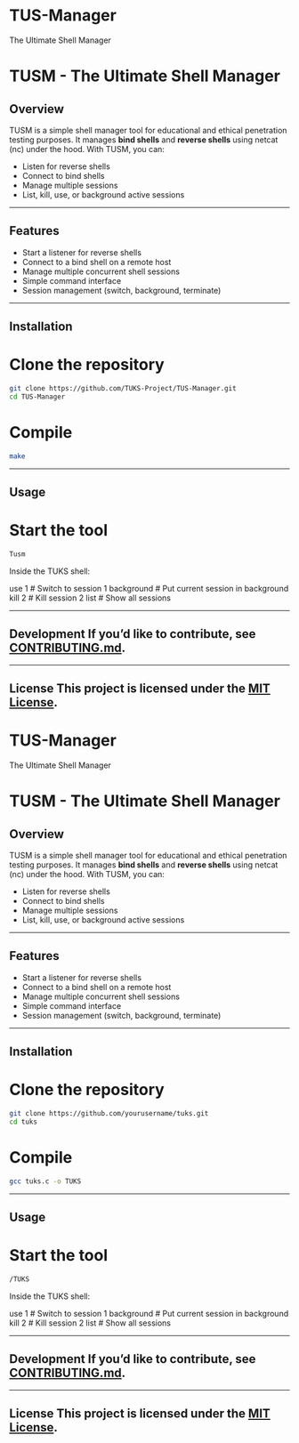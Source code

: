 # TUS-Manager
The Ultimate Shell Manager
# TUSM - The Ultimate Shell Manager 

## Overview

TUSM is a simple shell manager tool for educational and ethical penetration testing purposes. It manages **bind shells** and **reverse shells** using netcat (nc) under the hood. With TUSM, you can: 

* Listen for reverse shells
* Connect to bind shells
* Manage multiple sessions
* List, kill, use, or background active sessions


---

## Features

* Start a listener for reverse shells
* Connect to a bind shell on a remote host
* Manage multiple concurrent shell sessions
* Simple command interface
* Session management (switch, background, terminate)


---

## Installation


# Clone the repository
```bash
git clone https://github.com/TUKS-Project/TUS-Manager.git
cd TUS-Manager
```


# Compile
```bash
make
```

--- 

## Usage

# Start the tool
```bash
Tusm
```


Inside the TUKS shell:

use 1         # Switch to session 1
background    # Put current session in background
kill 2        # Kill session 2
list          # Show all sessions

---

## Development If you’d like to contribute, see [CONTRIBUTING.md](CONTRIBUTING.md). 

--- 

## License This project is licensed under the [MIT License](LICENSE). 
# TUS-Manager
The Ultimate Shell Manager
# TUSM - The Ultimate Shell Manager 

## Overview

TUSM is a simple shell manager tool for educational and ethical penetration testing purposes. It manages **bind shells** and **reverse shells** using netcat (nc) under the hood. With TUSM, you can: 

* Listen for reverse shells
* Connect to bind shells
* Manage multiple sessions
* List, kill, use, or background active sessions


---

## Features

* Start a listener for reverse shells
* Connect to a bind shell on a remote host
* Manage multiple concurrent shell sessions
* Simple command interface
* Session management (switch, background, terminate)


---

## Installation


# Clone the repository
```bash
git clone https://github.com/yourusername/tuks.git
cd tuks
```


# Compile
```bash
gcc tuks.c -o TUKS
```

--- 

## Usage

# Start the tool
```bash
/TUKS
```


Inside the TUKS shell:

use 1         # Switch to session 1
background    # Put current session in background
kill 2        # Kill session 2
list          # Show all sessions

---

## Development If you’d like to contribute, see [CONTRIBUTING.md](CONTRIBUTING.md). 

--- 

## License This project is licensed under the [MIT License](LICENSE). 

